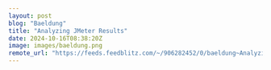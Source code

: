 ```yaml
---
layout: post
blog: "Baeldung"
title: "Analyzing JMeter Results"
date: 2024-10-16T08:38:20Z
image: images/baeldung.png
remote_url: "https://feeds.feedblitz.com/~/906282452/0/baeldung~Analyzing-JMeter-Results"
---
```

